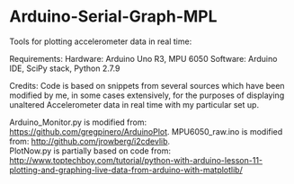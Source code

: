 # Arduino-Serial-Graph-MPL
Tools for plotting accelerometer data in real time: 

Requirements:
Hardware: Arduino Uno R3, MPU 6050
Software: Arduino IDE, SciPy stack, Python 2.7.9

Credits:
Code is based on snippets from several sources which have been modified by me, in some cases extensively, for the purposes of displaying unaltered Accelerometer data in real time with my particular set up.

Arduino_Monitor.py is modified from: https://github.com/gregpinero/ArduinoPlot. 
MPU6050_raw.ino is modified from: http://github.com/jrowberg/i2cdevlib.  
PlotNow.py is partially based on code from: http://www.toptechboy.com/tutorial/python-with-arduino-lesson-11-plotting-and-graphing-live-data-from-arduino-with-matplotlib/
